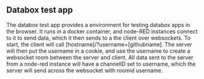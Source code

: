 Databox test app
-----------------

The databox test app provides a environment for testing databox apps in the browser.  It runs in a docker container, and node-RED instances connect to it to send data, which it then sends to a the client over websockets.  To start, the client will call [hostname]/?username=[githubname].  The server will then put the username in a cookie, and use the username to create a websocket room between the server and client.   All data sent to the server from a node-red instance will have a channelID set to username, which the server will send across the websocket with roomid username.

